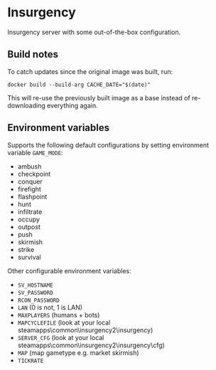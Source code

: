 # Insurgency

Insurgency server with some out-of-the-box configuration.

## Build notes

To catch updates since the original image was built, run:

```
docker build --build-arg CACHE_DATE="$(date)"
```

This will re-use the previously built image as a base instead of re-downloading everything again.

## Environment variables

Supports the following default configurations by setting environment variable `GAME_MODE`:

* ambush
* checkpoint
* conquer
* firefight
* flashpoint
* hunt
* infiltrate
* occupy
* outpost
* push
* skirmish
* strike
* survival

Other configurable environment variables:

* `SV_HOSTNAME`
* `SV_PASSWORD`
* `RCON_PASSWORD`
* `LAN` (0 is not, 1 is LAN)
* `MAXPLAYERS` (humans + bots)
* `MAPCYCLEFILE` (look at your local steamapps\common\insurgency2\insurgency)
* `SERVER_CFG` (look at your local steamapps\common\insurgency2\insurgency\cfg)
* `MAP` (map gametype e.g. market skirmish)
* `TICKRATE`
